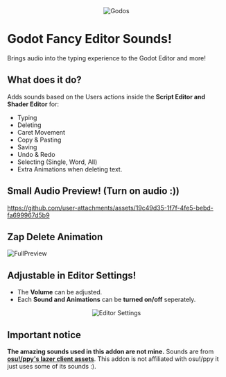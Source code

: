 <div align="center">
  <img src="https://github.com/user-attachments/assets/f4976e74-bc26-442c-ae1b-5f8ef675e345" alt="Godos">
</div>

# Godot Fancy Editor Sounds!
Brings audio into the typing experience to the Godot Editor and more!

## What does it do?
Adds sounds based on the Users actions inside the **Script Editor and Shader Editor** for:
- Typing
- Deleting
- Caret Movement
- Copy & Pasting
- Saving
- Undo & Redo
- Selecting (Single, Word, All)
- Extra Animations when deleting text.

## Small Audio Preview! (Turn on audio :))
https://github.com/user-attachments/assets/19c49d35-1f7f-4fe5-bebd-fa699967d5b9

## Zap Delete Animation
![FullPreview](https://github.com/user-attachments/assets/640257cf-b6c1-4ce9-b6d8-e8390cc63afc)


## Adjustable in Editor Settings!
- The **Volume** can be adjusted.
- Each **Sound and Animations** can be **turned on/off** seperately.

<div align="center">
  <img src="https://github.com/user-attachments/assets/9db8f111-39b4-4852-8fbf-cdecc5818a8d" alt="Editor Settings">
</div>

## Important notice
**The amazing sounds used in this addon are not mine.** Sounds are from **[osu!/ppy's lazer client assets](https://github.com/ppy/osu-resources)**. This addon is not affiliated with osu!/ppy it just uses some of its sounds :).
